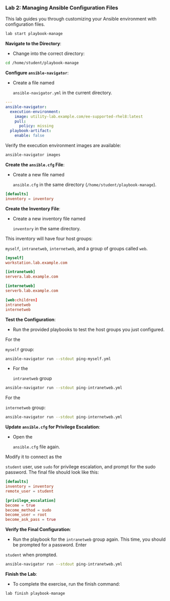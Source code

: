 ### Lab 2: Managing Ansible Configuration Files

This lab guides you through customizing your Ansible environment with configuration files.

```bash
lab start playbook-manage
```

**Navigate to the Directory**:

- Change into the correct directory:

```bash
cd /home/student/playbook-manage
```

**Configure `ansible-navigator`**:

- Create a file named
    
    `ansible-navigator.yml` in the current directory.

```yaml
---
ansible-navigator:
  execution-environment:
    image: utility-lab.example.com/ee-supported-rhel8:latest
    pull:
      policy: missing
  playbook-artifact:
    enable: false
```

Verify the execution environment images are available:

```bash
ansible-navigator images
```

**Create the `ansible.cfg` File**:

- Create a new file named
    
    `ansible.cfg` in the same directory (`/home/student/playbook-manage`).

```toml
[defaults]
inventory = inventory
```

**Create the Inventory File**:

- Create a new inventory file named
    
    `inventory` in the same directory.

This inventory will have four host groups:

`myself`, `intranetweb`, `internetweb`, and a group of groups called `web`.


```toml
[myself]
workstation.lab.example.com

[intranetweb]
servera.lab.example.com

[internetweb]
serverb.lab.example.com

[web:children]
intranetweb
internetweb
```

**Test the Configuration**:

- Run the provided playbooks to test the host groups you just configured.

For the

`myself` group:

```bash
ansible-navigator run --stdout ping-myself.yml
```

- For the
    
    `intranetweb` group

```bash
ansible-navigator run --stdout ping-intranetweb.yml
```


For the

`internetweb` group:

```bash
ansible-navigator run --stdout ping-internetweb.yml
```

**Update `ansible.cfg` for Privilege Escalation**:

- Open the
    
    `ansible.cfg` file again.

Modify it to connect as the

`student` user, use `sudo` for privilege escalation, and prompt for the sudo password. The final file should look like this:

```toml
[defaults]
inventory = inventory
remote_user = student

[privilege_escalation]
become = true
become_method = sudo
become_user = root
become_ask_pass = true
```

**Verify the Final Configuration**:

- Run the playbook for the `intranetweb` group again. This time, you should be prompted for a password. Enter

`student` when prompted.

```bash
ansible-navigator run --stdout ping-intranetweb.yml
```


**Finish the Lab**:

- To complete the exercise, run the finish command:

```bash
lab finish playbook-manage
```

